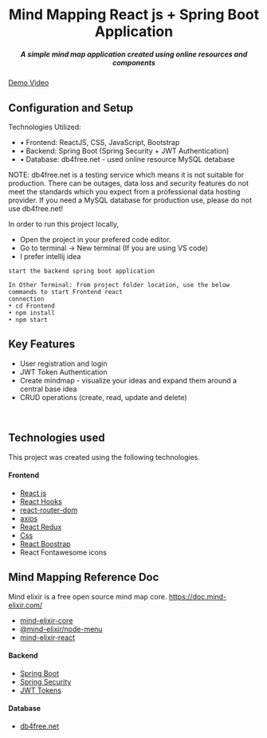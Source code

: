 <H1 align ="center" > Mind Mapping React js + Spring Boot Application  </h1>
<h5  align ="center"> A simple mind map application created using online resources and components</h5>
<a type="text/html" href="https://www.flexclip.com/share/31248412370237c87517209c0e28ffd81142274.html"  width="90%" height="50%" target="_blank">Demo Video</a>
<br/>



## Configuration and Setup

Technologies Utilized:
- • Frontend: ReactJS, CSS, JavaScript, Bootstrap
- • Backend: Spring Boot (Spring Security + JWT Authentication)
- • Database: db4free.net - used online resource MySQL detabase

NOTE: db4free.net is a testing service which means it is not suitable for production. There can be outages, data loss and security features do not meet the standards which you expect from a professional data hosting provider. If you need a MySQL database for production use, please do not use db4free.net!


In order to run this project locally, 
- Open the project in your prefered code editor.
- Go to terminal -> New terminal (If you are using VS code)
- I prefer intellij idea
```
start the backend spring boot application 
```
```
In Other Terminal: from project folder location, use the below commands to start Frontend react
connection
• cd Frontend
• npm install
• npm start
```


##  Key Features

- User registration and login
- JWT Token Authentication
- Create mindmap - visualize your ideas and expand them around a central base idea
- CRUD operations (create, read, update and delete)

<br/>

##  Technologies used

This project was created using the following technologies.

####  Frontend 

- [React js ](https://www.npmjs.com/package/react)
- [React Hooks  ](https://reactjs.org/docs/hooks-intro.html)
- [react-router-dom](https://www.npmjs.com/package/react-router-dom) 
- [axios](https://www.npmjs.com/package/axios)
- [React Redux](https://www.npmjs.com/package/react-redux)
- [Css](https://developer.mozilla.org/en-US/docs/Web/CSS)
- [React Boostrap](https://www.npmjs.com/package/react-bootstrap)
- React Fontawesome icons
## Mind Mapping Reference Doc
Mind elixir is a free open source mind map core.
https://doc.mind-elixir.com/
- [mind-elixir-core](https://github.com/ssshooter/mind-elixir-core/)
- [@mind-elixir/node-menu](https://github.com/ssshooter/node-menu)
- [mind-elixir-react](https://github.com/ssshooter/mind-elixir-react)


####  Backend 

- [Spring Boot](https://spring.io/projects/spring-boot)
- [Spring Security](https://spring.io/projects/spring-security)
- [JWT Tokens](https://jwt.io/introduction)


####  Database 

 - [db4free.net ](https://db4free.net)
 
